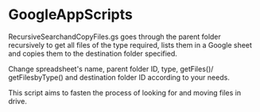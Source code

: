 # GoogleAppScripts

RecursiveSearchandCopyFiles.gs goes through the parent folder recursively to get all files of the type required, lists them in a Google sheet and copies them to the destination folder specified.

Change spreadsheet's name, parent folder ID, type, getFiles()/ getFilesbyType() and destination folder ID according to your needs.

This script aims to fasten the process of looking for and moving files in drive.
